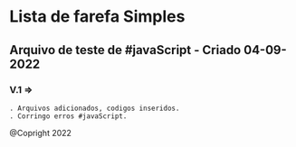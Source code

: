 # Lista de farefa Simples

## Arquivo de teste de #javaScript - Criado 04-09-2022

### V.1 =>
    . Arquivos adicionados, codigos inseridos.
    . Corringo erros #javaScript.

@Copright 2022
